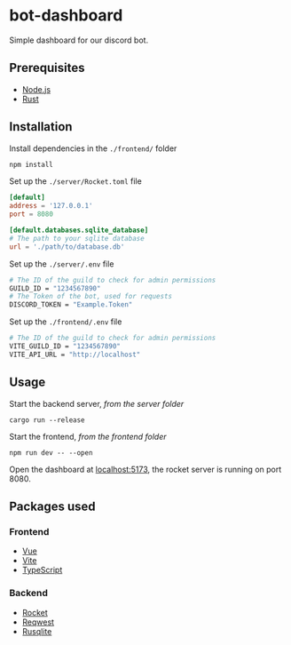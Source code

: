 # bot-dashboard

Simple dashboard for our discord bot.

## Prerequisites

-   [Node.js](https://nodejs.org/en/)
-   [Rust](https://www.rust-lang.org/tools/install)

## Installation

Install dependencies in the `./frontend/` folder

```bash
npm install
```

Set up the `./server/Rocket.toml` file

```toml
[default]
address = '127.0.0.1'
port = 8080

[default.databases.sqlite_database]
# The path to your sqlite database
url = './path/to/database.db'
```

Set up the `./server/.env` file

```bash
# The ID of the guild to check for admin permissions
GUILD_ID = "1234567890"
# The Token of the bot, used for requests
DISCORD_TOKEN = "Example.Token"
```

Set up the `./frontend/.env` file

```bash
# The ID of the guild to check for admin permissions
VITE_GUILD_ID = "1234567890"
VITE_API_URL = "http://localhost"
```

## Usage

Start the backend server, _from the server folder_

```
cargo run --release
```

Start the frontend, _from the frontend folder_

```
npm run dev -- --open
```

Open the dashboard at [localhost:5173](http://localhost:5173/), the rocket server is running on port 8080.

## Packages used

### Frontend

-   [Vue](https://vuejs.org/)
-   [Vite](https://vitejs.dev/)
-   [TypeScript](https://www.typescriptlang.org/)

### Backend

-   [Rocket](https://docs.rs/rocket/0.4.11/rocket/)
-   [Reqwest](https://docs.rs/reqwest/latest/reqwest/)
-   [Rusqlite](https://docs.rs/rusqlite/latest/rusqlite/)
